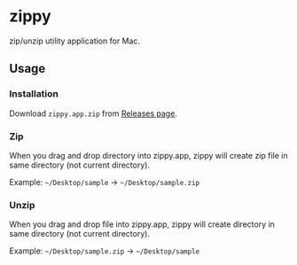 # zippy
zip/unzip utility application for Mac.

## Usage
### Installation
Download `zippy.app.zip` from [Releases page](https://github.com/munierujp/zippy/releases/tag/Releases).

### Zip
When you drag and drop directory into zippy.app, zippy will create zip file in same directory (not current directory).

Example: `~/Desktop/sample` -> `~/Desktop/sample.zip`

### Unzip
When you drag and drop file into zippy.app, zippy will create directory in same directory (not current directory).

Example: `~/Desktop/sample.zip` -> `~/Desktop/sample`
